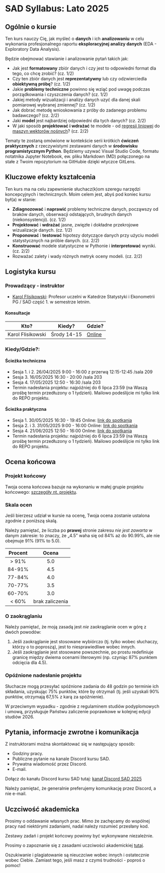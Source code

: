 # SAD Syllabus: Lato 2025

## Ogólnie o kursie

Ten kurs nauczy Cię, jak myśleć o **danych** i ich **analizowaniu** w celu wykonania profesjonalnego raportu **eksploracyjnej analizy danych** (EDA - Exploratory Data Analysis). 

Będzie obejmować stawianie i analizowanie pytań takich jak:

-   Jak jest **formatowany** zbiór danych i czy jest to odpowiedni format dla tego, co chcę zrobić? (cz. 1/2)
-   Czy ten zbiór danych jest **reprezentatywny** lub czy odzwierciedla **obiektywną próbę**? (cz. 1/2)
-   Jakie **problemy techniczne** powinno się wziąć pod uwagę podczas porządkowania i czyszczenia danych? (cz. 1/2)
-   Jakiej metody wizualizacji i analizy danych uzyć dla danej skali pomiarowej wybranej zmiennej? (cz. 1/2)
-   Jak dobrać metodę wnioskowania z próby do zadanego problemu badawczego? (cz. 2/2)
-   Jaki **model** jest najbardziej odpowiedni dla tych danych? (cz. 2/2)
-   W jaki sposób **projektować i wdrażać** te modele - od [regresji liniowej](https://en.wikipedia.org/wiki/Linear_regression) do [maszyn wektorów nośnych](https://en.wikipedia.org/wiki/Support_vector_machine)? (cz. 2/2)

Tematy te zostaną omówione w kontekście serii krótkich **ćwiczeń praktycznych** z rzeczywistymi zestawami danych w **środowisku programistycznym Python**. Będziemy uzywać Visual Studio Code, formatu notatnika Jupyter Notebook, ew. pliku Markdown (MD) połączonego na stałe z Twoim repozytorium na GitHubie dzięki wtyczce GitLens.

## Kluczowe efekty kształcenia

Ten kurs ma na celu zapewnienie słuchacz(k)om szeregu narzędzi koncepcyjnych i technicznych. 
Moim celem jest, abyś pod koniec kursu był(a) w stanie:

-   **Zdiagnozować** i **naprawić** problemy techniczne danych, począwszy od braków danych, obserwacji odstających, brudnych danych (niekonsystencji). (cz. 1/2)
-   **Projektować** i **wdrażać** jasne, zwięzłe i dokładne przekrojowe wizualizacje danych. (cz. 1/2)
-   **Proponować** i **testować** hipotezy dotyczące danych przy użyciu modeli statystycznych na próbie danych. (cz. 2/2)
-   **Konstruować** modele statystyczne w Pythonie i **interpretować** wyniki.  (cz. 2/2)
-   Rozważać zalety i wady różnych metryk oceny modeli. (cz. 2/2)

## Logistyka kursu

### Prowadzący - instruktor

-   [Karol Flisikowski](https://pg.edu.pl/p/karol-flisikowski-20826): Profesor uczelni w Katedrze Statystyki i Ekonometrii PG / SAD część 1. w semestrze letnim.

#### Konsultacje

| Kto?              | Kiedy?      | Gdzie?                                                         |
|--------------------|------------------------|-----------------------------|
| Karol Flisikowski | Środy 14-15 | [Online](https://calendly.com/flisik/konsultacje-office-hours) |

### Kiedy/Gdzie?:

#### Ścieżka techniczna 

-   Sesja 1. i 2. 26/04/2025 9:00 - 16:00 z przerwą 12:15-12:45 /sala 209
-   Sesja 3. 16/05/2025 16:30 - 20:00 /sala 203
-   Sesja 4. 17/05/2025 12:50 - 16:30 /sala 203
-   Termin nadesłania projektu: najpóźniej do 6 lipca 23:59 (na Waszą prośbę termin przedłuzony o 1 tydzień). Mailowo podeślijcie mi tylko link do REPO projektu.

#### Ścieżka praktyczna

-   Sesja 1. 30/05/2025 16:30 - 19:45 Online: [link do spotkania](https://teams.microsoft.com/l/meetup-join/19%3ameeting_MjdjNGJhZjctNDM0MS00ZjZhLWE5OTgtOTkyYjdjOTc4OWQw%40thread.v2/0?context=%7b%22Tid%22%3a%2286760356-0022-486f-b793-a2d470bba5a5%22%2c%22Oid%22%3a%22cee5544e-5052-4880-984d-b175250e4a23%22%7d)
-   Sesja 2. i 3. 31/05/2025 9:00 - 16:00 Online: [link do spotkania](https://teams.microsoft.com/l/meetup-join/19%3ameeting_M2FiOGNkZWEtZTMwYy00MzE2LTkwZTgtMjg4YmIyNzlhNTcw%40thread.v2/0?context=%7b%22Tid%22%3a%2286760356-0022-486f-b793-a2d470bba5a5%22%2c%22Oid%22%3a%22cee5544e-5052-4880-984d-b175250e4a23%22%7d)
-   Sesja 4. 21/06/2025 12:50 - 16:00 Online: [link do spotkania](https://teams.microsoft.com/l/meetup-join/19%3ameeting_YzU1YTE5YzMtMDRmNy00MjAwLWFlM2YtMGQwMjgyZTNmZmU1%40thread.v2/0?context=%7b%22Tid%22%3a%2286760356-0022-486f-b793-a2d470bba5a5%22%2c%22Oid%22%3a%22cee5544e-5052-4880-984d-b175250e4a23%22%7d)
-   Termin nadesłania projektu: najpóźniej do 6 lipca 23:59 (na Waszą prośbę termin przedłuzony o 1 tydzień). Mailowo podeślijcie mi tylko link do REPO projektu.

## Ocena końcowa

### Projekt końcowy

Twoja ocena końcowa bazuje na wykonaniu w małej grupie projektu końcowego: [szczegóły nt. projektu](final.md).

### Skala ocen

Jeśli bierzesz udział w kursie na ocenę, Twoja ocena zostanie ustalona zgodnie z poniższą skalą.

Należy pamiętać, że liczba po **prawej** stronie zakresu *nie jest zawarta* w danym zakresie: to znaczy, że „4.5” waha się od 84% aż do 90.99%, ale nie obejmuje 91% (91% to 5.0).

| Procent |      Ocena      |
|:--------:|:---------------:|
| \> 91%  |       5.0       |
| 84-91%  |       4.5       |
| 77-84%  |       4.0       |
| 70-77%  |       3.5       |
| 60-70%  |       3.0       |
| \< 60%  | brak zaliczenia |

### O zaokrąglaniu

Należy pamiętać, że moją zasadą jest *nie* zaokrąglanie ocen w górę z dwóch powodów:

1.  Jeśli zaokrąglanie jest stosowane wybiórczo (tj. tylko wobec słuchaczy, którzy o to poproszą), jest to niesprawiedliwe wobec innych.
2.  Jeśli zaokrąglanie jest stosowane powszechnie, po prostu redefiniuje granicę między dwiema ocenami literowymi (np. czyniąc 87% punktem odcięcia dla 4.5).

### Opóźnione nadesłanie projektu

Słuchacze mogą przesyłać spóźnione zadania do 48 godzin po terminie ich składania, uzyskując 75% punktów, które by otrzymali (tj. jeśli uzyskali 90% punktów, otrzymają 67,5% z karą za spóźnienie).

W przeciwnym wypadku - zgodnie z regulaminem studiów podyplomowych i umową, przysługuje Państwu zaliczenie poprawkowe w kolejnej edycji studiów 2026.

## Pytania, informacje zwrotne i komunikacja

Z instruktorami można skontaktować się w następujący sposób:

-   Godziny pracy.
-   Publiczne pytanie na kanale Discord kursu SAD.
-   Prywatna wiadomość przez Discord.
-   E-mail.

Dołącz do kanału Discord kursu SAD tutaj: [kanał Discord SAD 2025](https://discord.gg/K5Z3pTjs)

Należy pamiętać, że generalnie preferujemy komunikację przez Discord, a nie e-mail.

## Uczciwość akademicka

Prosimy o oddawanie własnych prac. Mimo że zachęcamy do wspólnej pracy nad niektórymi zadaniami, nadal należy rozumieć przesłany kod. 

Zestawy zadań i projekt końcowy powinny być wykonywane niezależnie.

Prosimy o zapoznanie się z zasadami uczciwości akademickiej [tutaj](https://cdn.files.pg.edu.pl/chem/Studenci/Dokumenty/Dla%20dyplomantów/PO%2029-2024%20-%20wytyczne%20dot.%20narzędzi%20GenAl.pdf?X-Amz-Content-Sha256=UNSIGNED-PAYLOAD&X-Amz-Algorithm=AWS4-HMAC-SHA256&X-Amz-Credential=mediamgr%2F20250320%2Fus-east-1%2Fs3%2Faws4_request&X-Amz-Date=20250320T133048Z&X-Amz-SignedHeaders=host&X-Amz-Expires=1200&X-Amz-Signature=e3400f2a33247b1f62ad6c3cace31f890c0818a47a8e7a671844cbb2181fb251). 

Oszukiwanie i plagiatowanie są nieuczciwe wobec innych i ostatecznie wobec Ciebie. Zamiast tego, jeśli masz z czymś trudności - poproś o pomoc!